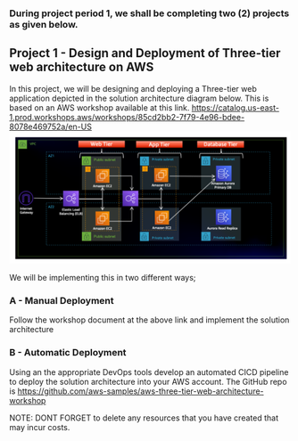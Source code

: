 ### During project period 1, we shall be completing two (2) projects as given below.


## Project 1 - Design and Deployment of Three-tier web architecture on AWS

In this project, we will be designing and deploying a Three-tier web application depicted in the solution architecture diagram below. This is based on an AWS workshop available at this link.
https://catalog.us-east-1.prod.workshops.aws/workshops/85cd2bb2-7f79-4e96-bdee-8078e469752a/en-US
![](/project1/assets/3tierarch.PNG)

We will be implementing this in two different ways;

### A - Manual Deployment

Follow the workshop document at the above link and implement the solution architecture

### B - Automatic Deployment

Using an the appropriate DevOps tools develop an automated CICD pipeline to deploy the solution architecture into your AWS account. The GitHub repo is https://github.com/aws-samples/aws-three-tier-web-architecture-workshop


NOTE:  DONT FORGET to delete any resources that you have created that may incur costs.


